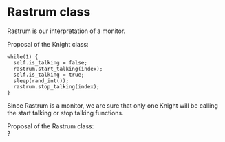 # Rastrum class
Rastrum is our interpretation of a monitor.  

Proposal of the Knight class:
```
while(1) {
  self.is_talking = false;
  rastrum.start_talking(index);
  self.is_talking = true;
  sleep(rand_int());
  rastrum.stop_talking(index);
}
```

Since Rastrum is a monitor, we are sure that only one Knight will be calling the start talking or stop talking functions.

Proposal of the Rastrum class:  
?
